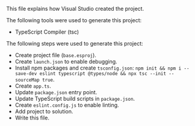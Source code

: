 This file explains how Visual Studio created the project.

The following tools were used to generate this project:
- TypeScript Compiler (tsc)

The following steps were used to generate this project:
- Create project file (`base.esproj`).
- Create `launch.json` to enable debugging.
- Install npm packages and create `tsconfig.json`: `npm init && npm i --save-dev eslint typescript @types/node && npx tsc --init --sourceMap true`.
- Create `app.ts`.
- Update `package.json` entry point.
- Update TypeScript build scripts in `package.json`.
- Create `eslint.config.js` to enable linting.
- Add project to solution.
- Write this file.
